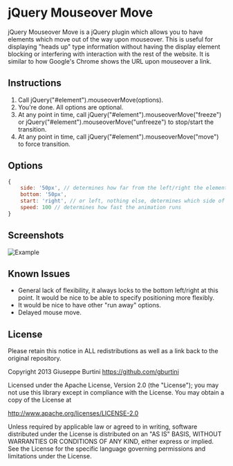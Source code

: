 # jQuery Mouseover Move

jQuery Mouseover Move is a jQuery plugin which allows you to have elements which move out of the way upon mouseover. This is useful for displaying "heads up" type information without having the display element blocking or interfering with interaction with the rest of the website. It is similar to how Google's Chrome shows the URL upon mouseover a link.

## Instructions

1. Call jQuery("#element").mouseoverMove(options).
2. You're done. All options are optional.
3. At any point in time, call jQuery("#element").mouseoverMove("freeze") or jQuery("#element").mouseoverMove("unfreeze") to stop/start the transition.
4. At any point in time, call jQuery("#element").mouseoverMove("move") to force transition.

## Options

```javascript
{
	side: '50px', // determines how far from the left/right the element sits.
	bottom: '50px',
	start: 'right', // or left, nothing else, determines which side of the screen it starts on
	speed: 100 // determines how fast the animation runs
}
```

## Screenshots

![Example](http://gifninja.com/Workspace/2b83d6a3-7115-4bc9-b02f-2373c0f4d4e5/141.jpg)

## Known Issues

* General lack of flexibility, it always locks to the bottom left/right at this point. It would be nice to be able to specify positioning more flexibly.
* It would be nice to have other "run away" options.
* Delayed mouse move. 

## License 

Please retain this notice in ALL redistributions as well as a link back to the original repository.

Copyright 2013 Giuseppe Burtini      https://github.com/gburtini

Licensed under the Apache License, Version 2.0 (the "License");
you may not use this library except in compliance with the License.
You may obtain a copy of the License at

http://www.apache.org/licenses/LICENSE-2.0

Unless required by applicable law or agreed to in writing, software
distributed under the License is distributed on an "AS IS" BASIS,
WITHOUT WARRANTIES OR CONDITIONS OF ANY KIND, either express or implied.
See the License for the specific language governing permissions and
limitations under the License.
